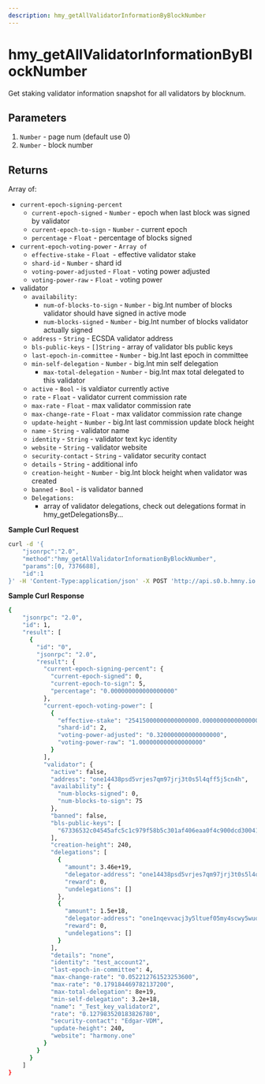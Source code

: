 ```yaml
---
description: hmy_getAllValidatorInformationByBlockNumber
---
```


# hmy\_getAllValidatorInformationByBlockNumber

Get staking validator information snapshot for all validators by blocknum.

## Parameters

1. `Number` - page num (default use 0)
2. `Number` - block number

## Returns

Array of:

* `current-epoch-signing-percent`
  * `current-epoch-signed` - `Number` - epoch when last block was signed by validator
  * `current-epoch-to-sign` - `Number` - current epoch
  * `percentage` - `Float` - percentage of blocks signed
* `current-epoch-voting-power` - `Array of`
  * `effective-stake` - `Float `- effective validator stake
  * `shard-id` - `Number` - shard id
  * `voting-power-adjusted` - `Float` - voting power adjusted
  * `voting-power-raw` - `Float` - voting power
* validator
  * `availability:`
    * `num-of-blocks-to-sign` - `Number` - big.Int number of blocks validator should have signed in active mode
    * `num-blocks-signed` - `Number` - big.Int number of blocks validator actually signed
  * `address` - `String` - ECSDA validator address
  * `bls-public-keys` - `[]String` - array of validator bls public keys
  * `last-epoch-in-committee` - `Number` - big.Int last epoch in committee
  * `min-self-delegation` - `Number` - big.Int min self delegation
    * `max-total-delegation` - `Number` - big.Int max total delegated to this validator
  * `active` - `Bool` - is valdiator currently active
  * `rate` - `Float` - validator current commission rate
  * `max-rate` - `Float` - max validator commission rate
  * `max-change-rate` - `Float` - max validator commission rate change
  * `update-height`  - `Number` - big.Int last commission update block height
  * `name` - `String` - validator name
  * `identity` - `String` - validator text kyc identity
  * `website` - `String` - validator website
  * `security-contact` - `String` - validator security contact
  * `details` - `String` - additional info
  * `creation-height` - `Number` - big.Int block height when validator was created
  * `banned` - `Bool` - is validator banned
  * `Delegations:`
    * array of validator delegations, check out delegations format in hmy\_getDelegationsBy...



**Sample Curl Request**

```bash
curl -d '{
    "jsonrpc":"2.0",
    "method":"hmy_getAllValidatorInformationByBlockNumber",
    "params":[0, 7376688],
    "id":1
}' -H 'Content-Type:application/json' -X POST 'http://api.s0.b.hmny.io'
```

**Sample Curl Response**

```bash
{
    "jsonrpc": "2.0",
    "id": 1,
    "result": [
      {
        "id": "0",
        "jsonrpc": "2.0",
        "result": {
          "current-epoch-signing-percent": {
            "current-epoch-signed": 0,
            "current-epoch-to-sign": 5,
            "percentage": "0.000000000000000000"
          },
          "current-epoch-voting-power": [
            {
              "effective-stake": "25415000000000000000.000000000000000000",
              "shard-id": 2,
              "voting-power-adjusted": "0.320000000000000000",
              "voting-power-raw": "1.000000000000000000"
            }
          ],
          "validator": {
            "active": false,
            "address": "one14438psd5vrjes7qm97jrj3t0s5l4qff5j5cn4h",
            "availability": {
              "num-blocks-signed": 0,
              "num-blocks-to-sign": 75
            },
            "banned": false,
            "bls-public-keys": [
              "67336532c04545afc5c1c979f58b5c301af406eaa0f4c900dcd3004189936c7213ee126d9591026f65248e5f25278f02"
            ],
            "creation-height": 240,
            "delegations": [
              {
                "amount": 3.46e+19,
                "delegator-address": "one14438psd5vrjes7qm97jrj3t0s5l4qff5j5cn4h",
                "reward": 0,
                "undelegations": []
              },
              {
                "amount": 1.5e+18,
                "delegator-address": "one1nqevvacj3y5ltuef05my4scwy5wuqteur72jk5",
                "reward": 0,
                "undelegations": []
              }
            ],
            "details": "none",
            "identity": "test_account2",
            "last-epoch-in-committee": 4,
            "max-change-rate": "0.052212761523253600",
            "max-rate": "0.179184469782137200",
            "max-total-delegation": 8e+19,
            "min-self-delegation": 3.2e+18,
            "name": "_Test_key_validator2",
            "rate": "0.127983520183826780",
            "security-contact": "Edgar-VDM",
            "update-height": 240,
            "website": "harmony.one"
          }
        }
      }
    ]
}
```

